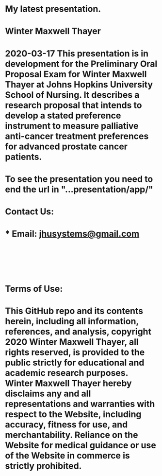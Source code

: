 # My latest presentation.
# Winter Maxwell Thayer

# 2020-03-17 This presentation is in development for the Preliminary Oral Proposal Exam for Winter Maxwell Thayer at Johns Hopkins University School of Nursing. It describes a research proposal that intends to develop a stated preference instrument to measure palliative anti-cancer treatment preferences for advanced prostate cancer patients.

# To see the presentation you need to end the url in "...presentation/app/"

# <b>Contact Us: </b><br>
# * Email: jhusystems@gmail.com
# <br><br>

# <b>Terms of Use:</b><br>

# This GitHub repo and its contents herein, including all information, references, and analysis, copyright 2020 Winter Maxwell Thayer, all rights reserved, is provided to the public strictly for educational and academic research purposes. Winter Maxwell Thayer hereby disclaims any and all representations and warranties with respect to the Website, including accuracy, fitness for use, and merchantability.  Reliance on the Website for medical guidance or use of the Website in commerce is strictly prohibited.
